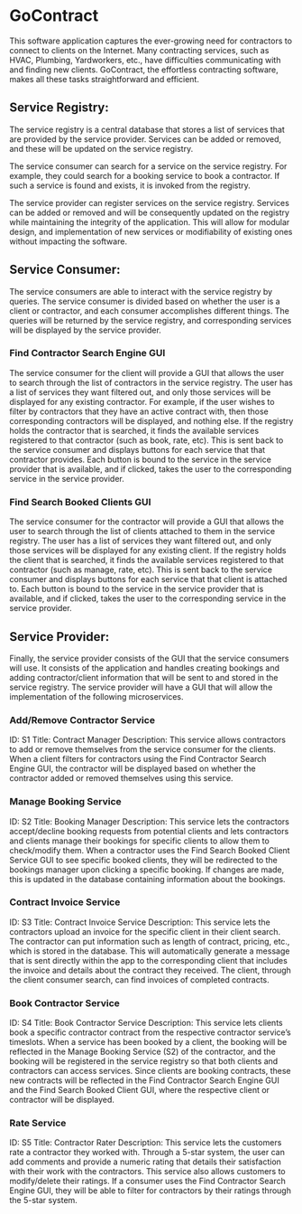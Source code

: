 # GoContract
This software application captures the ever-growing need for contractors to connect to clients on the Internet. Many contracting services, such as HVAC, Plumbing, Yardworkers, etc., have difficulties communicating with and finding new clients. GoContract, the effortless contracting software, makes all these tasks straightforward and efficient.


## Service Registry:

The service registry is a central database that stores a list of services that are provided by the service provider. Services can be added or removed, and these will be updated on the service registry.  

The service consumer can search for a service on the service registry. For example, they could search for a booking service to book a contractor. If such a service is found and exists, it is invoked from the registry.

The service provider can register services on the service registry. Services can be added or removed and will be consequently updated on the registry while maintaining the integrity of the application. This will allow for modular design, and implementation of new services or modifiability of existing ones without impacting the software.


## Service Consumer:

The service consumers are able to interact with the service registry by queries. The service consumer is divided based on whether the user is a client or contractor, and each consumer accomplishes different things. The queries will be returned by the service registry, and corresponding services will be displayed by the service provider.  

### Find Contractor Search Engine GUI
The service consumer for the client will provide a GUI that allows the user to search through the list of contractors in the service registry. The user has a list of services they want filtered out, and only those services will be displayed for any existing contractor. For example, if the user wishes to filter by contractors that they have an active contract with, then those corresponding contractors will be displayed, and nothing else. If the registry holds the contractor that is searched, it finds the available services registered to that contractor  (such as book, rate, etc). This is sent back to the service consumer and displays buttons for each service that that contractor provides. Each button is bound to the service in the service provider that is available, and if clicked, takes the user to the corresponding service in the service provider. 

### Find Search Booked Clients GUI
The service consumer for the contractor will provide a GUI that allows the user to search through the list of clients attached to them in the service registry. The user has a list of services they want filtered out, and only those services will be displayed for any existing client. If the registry holds the client that is searched, it finds the available services registered to that contractor (such as manage, rate, etc). This is sent back to the service consumer and displays buttons for each service that that client is attached to. Each button is bound to the service in the service provider that is available, and if clicked, takes the user to the corresponding service in the service provider.  



## Service Provider:

Finally, the service provider consists of the GUI that the service consumers will use. It consists of the application and handles creating bookings and adding contractor/client information that will be sent to and stored in the service registry. The service provider will have a GUI that will allow the implementation of the following microservices. 

### Add/Remove Contractor Service
ID: S1
Title: Contract Manager 
Description: This service allows contractors to add or remove themselves from the service consumer for the clients. When a client filters for contractors using the Find Contractor Search Engine GUI, the contractor will be displayed based on whether the contractor added or removed themselves using this service. 
### Manage Booking Service
ID: S2
Title: Booking Manager 
Description: This service lets the contractors accept/decline booking requests from potential clients and lets contractors and clients manage their bookings for specific clients to allow them to check/modify them. When a contractor uses the Find Search Booked Client Service GUI to see specific booked clients, they will be redirected to the bookings manager upon clicking a specific booking. If changes are made, this is updated in the database containing information about the bookings.         
### Contract Invoice Service
ID: S3
Title: Contract Invoice Service
Description: This service lets the contractors upload an invoice for the specific client in their client search. The contractor can put information such as length of contract, pricing, etc., which is stored in the database. This will automatically generate a message that is sent directly within the app to the corresponding client that includes the invoice and details about the contract they received. The client, through the client consumer search, can find invoices of completed contracts.
### Book Contractor Service
ID: S4
Title:  Book Contractor Service
Description: This service lets clients book a specific contractor contract from the respective contractor service’s timeslots. When a service has been booked by a client, the booking will be reflected in the Manage Booking Service (S2) of the contractor, and the booking will be registered in the service registry so that both clients and contractors can access services. Since clients are booking contracts, these new contracts will be reflected in the Find Contractor Search Engine GUI and the Find Search Booked Client GUI, where the respective client or contractor will be displayed.
### Rate Service
ID: S5
Title:  Contractor Rater
Description: This service lets the customers rate a contractor they worked with. Through a 5-star system, the user can add comments and provide a numeric rating that details their satisfaction with their work with the contractors. This service also allows customers to modify/delete their ratings. If a consumer uses the Find Contractor Search Engine GUI, they will be able to filter for contractors by their ratings through the 5-star system.          
